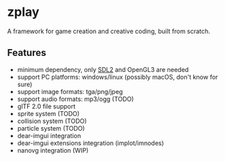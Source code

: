 # zplay
A framework for game creation and creative coding, built from scratch.

## Features
* minimum dependency, only [SDL2](https://www.libsdl.org/) and OpenGL3 are needed
* support PC platforms: windows/linux (possibly macOS, don't know for sure)
* support image formats: tga/png/jpeg
* support audio formats: mp3/ogg (TODO)
* glTF 2.0 file support
* sprite system (TODO)
* collision system (TODO)
* particle system (TODO)
* dear-imgui integration
* dear-imgui extensions integration (implot/imnodes)
* nanovg integration (WIP)
